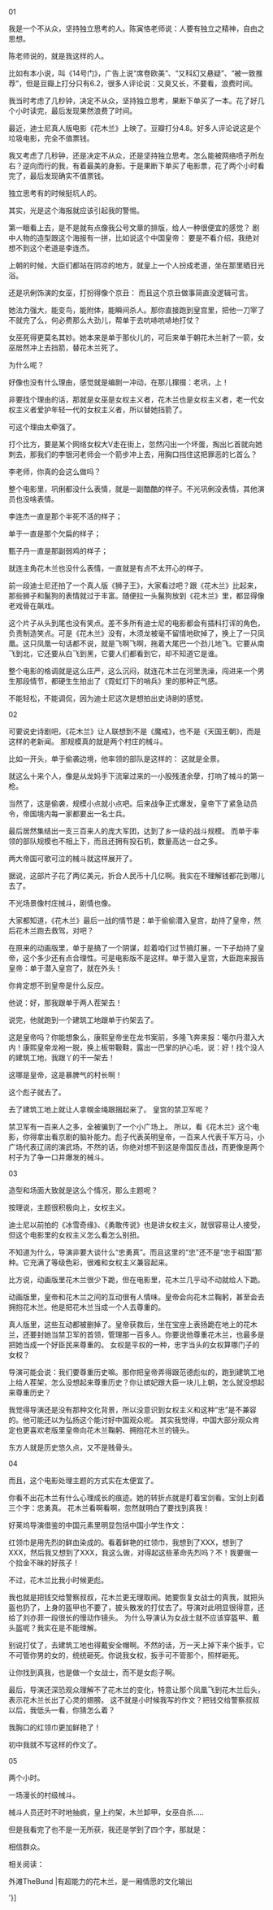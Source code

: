 01

我是一个不从众，坚持独立思考的人。陈寅恪老师说：人要有独立之精神，自由之思想。

陈老师说的，就是我这样的人。

比如有本小说，叫《14号门》，广告上说“席卷欧美”、“又科幻又悬疑”、“被一致推荐”，但是豆瓣上打分只有6.2，很多人评论说：又臭又长，不要看，浪费时间。

我当时考虑了几秒钟，决定不从众，坚持独立思考，果断下单买了一本。花了好几个小时读完，最后发现果然浪费了时间。

最近，迪士尼真人版电影《花木兰》上映了。豆瓣打分4.8。好多人评论说这是个垃圾电影，完全不值票钱。

我又考虑了几秒钟，还是决定不从众，还是坚持独立思考。怎么能被网络喷子所左右？逆向而行的我，有着最美的身影。于是果断下单买了电影票，花了两个小时看完了，最后发现确实不值票钱。

独立思考有的时候挺坑人的。

其实，光是这个海报就应该引起我的警惕。

第一眼看上去，是不是就有点像我公号文章的排版，给人一种很便宜的感觉？ 剧中人物的造型跟这个海报有一拼，比如说这个中国皇帝： 要是不看介绍，我绝对想不到这个老道是李连杰。

上朝的时候，大臣们都站在阴凉的地方，就皇上一个人扮成老道，坐在那里晒日光浴。

还是巩俐饰演的女巫，打扮得像个京丑： 而且这个京丑做事简直没逻辑可言。

她法力强大，能变鸟，能附体，能瞬间杀人。那你直接跑到皇宫里，把他一刀宰了不就完了么，何必费那么大劲儿，帮单于去吭哧吭哧地打仗？

女巫死得更莫名其妙。她本来是单于那伙儿的，可后来单于朝花木兰射了一箭，女巫居然冲上去挡箭，替花木兰死了。

为什么呢？

好像也没有什么理由，感觉就是编剧一冲动，在那儿撺掇：老巩，上！

非要找个理由的话，那就是女巫是女权主义者，花木兰也是女权主义者，老一代女权主义者爱护年轻一代的女权主义者，所以替她挡箭了。

可这个理由太牵强了。

打个比方，要是某个网络女权大V走在街上，忽然闪出一个坏蛋，掏出匕首就向她刺去，那我们的李银河老师会一个箭步冲上去，用胸口挡住这把罪恶的匕首么？

李老师，你真的会这么做吗？

整个电影里，巩俐都没什么表情，就是一副酷酷的样子。不光巩俐没表情，其他演员也没啥表情。

李连杰一直是那个半死不活的样子；

单于一直是那个欠扁的样子；

甄子丹一直是那副弱鸡的样子；

就连主角花木兰也没什么表情，一直就是有点不太开心的样子。

前一段迪士尼还拍了一个真人版《狮子王》，大家看过吧？跟《花木兰》比起来，那些狮子和鬣狗的表情就过于丰富。随便拉一头鬣狗放到《花木兰》里，都显得像老戏骨在飙戏。

这个片子从头到尾也没有笑点。差不多所有迪士尼的电影都会有插科打诨的角色，负责制造笑点。可是《花木兰》没有，木须龙被毫不留情地砍掉了，换上了一只凤凰。这只凤凰一句话都不说，就是飞啊飞啊，拖着大尾巴一个劲儿地飞。它要从南飞到北，它还要从白飞到黑，它要人们都看到它，却不知道它是谁。

整个电影的格调就是这么庄严，这么沉闷，就连花木兰在河里洗澡，闯进来一个男生那段情节，都硬生生拍出了《霓虹灯下的哨兵》里的那种正气感。

不能轻松，不能调侃，因为迪士尼这次是想拍出史诗剧的感觉。

02

可要说史诗剧吧，《花木兰》让人联想到不是《魔戒》，也不是《天国王朝》，而是这样的老新闻。 那规模真的就是两个村庄的械斗。

比如一开头，单于偷袭边境，他率领的部队是这样的： 这就是全景。

就这么十来个人，像是从龙妈手下流窜过来的一小股残渣余孽，打响了械斗的第一枪。

当然了，这是偷袭，规模小点就小点吧。后来战争正式爆发，皇帝下了紧急动员令，帝国境内每一家都要出一名士兵。

最后居然集结出一支三百来人的庞大军团，达到了乡一级的战斗规模。 而单于率领的部队规模也不相上下，而且还拥有投石机，数量高达一台之多。

两大帝国可歌可泣的械斗就这样展开了。

据说，这部片子花了两亿美元，折合人民币十几亿啊。我实在不理解钱都花到哪儿去了。

不光场景像村庄械斗，剧情也像。

大家都知道，《花木兰》最后一战的情节是：单于偷偷潜入皇宫，劫持了皇帝，然后花木兰跑去救驾，对吧？

在原来的动画版里，单于是搞了一个阴谋，趁着咱们过节搞灯展，一下子劫持了皇帝，这个多少还有点合理性。可是电影版不是这样。单于潜入皇宫，大臣跑来报告皇帝：单于潜入皇宫了，就在外头！

你肯定想不到皇帝是什么反应。

他说：好，那我跟单于两人茬架去！

说完，他就跑到一个建筑工地跟单于约架去了。

这是皇帝吗？你能想象么，康熙皇帝坐在龙书案前，多隆飞奔来报：噶尔丹潜入大内！康熙皇帝龙袍一脱，换上板带靸鞋，露出一巴掌的护心毛，说：好！找个没人的建筑工地，我跟丫的干一架去！

这哪是皇帝，这是暴脾气的村长啊！

这个彪子就去了。

去了建筑工地上就让人拿幌金绳跟捆起来了。 皇宫的禁卫军呢？

禁卫军有一百来人之多，全被骗到了一个小广场上。 所以，看《花木兰》这个电影，你得拿出看京剧的脑补能力。彪子代表英明皇帝，一百来人代表千军万马，小广场代表辽阔的演武场，不然的话，你绝对想不到这是帝国反击战，而更像是两个村子为了争一口井爆发的械斗。

03

造型和场面大致就是这么个情况，那么主题呢？

按理说，主题很积极向上，女权主义。

迪士尼以前拍的《冰雪奇缘》、《勇敢传说》也是讲女权主义，就很容易让人接受，但这个电影里的女权主义怎么看怎么别扭。

不知道为什么，导演非要大谈什么“忠勇真”。而且这里的“忠”还不是“忠于祖国”那种。它充满了等级色彩，很难和女权主义兼容起来。

比方说，动画版里花木兰很少下跪，但在电影里，花木兰几乎动不动就给人下跪。

动画版里，皇帝和花木兰之间的互动很有人情味。皇帝会向花木兰鞠躬，甚至会去拥抱花木兰。他是把花木兰当成一个人去尊重的。

真人版里，这些互动都被删掉了。皇帝获救后，坐在宝座上表扬跪在地上的花木兰，还要封她当禁卫军的首领，管理那一百多人。你要说他尊重花木兰，也最多是把她当成一个好臣民来尊重的。 女权是平权的一种，忠字当头的女权算哪门子的女权？

导演可能会说：我们要尊重历史嘛。那你把皇帝弄得跟范德彪似的，跑到建筑工地上给人茬架，怎么没想起来尊重历史？你让嫔妃跟大臣一块儿上朝，怎么就没想起来尊重历史？

我觉得导演还是没有那种文化背景，所以没意识到女权主义和这种“忠”是不兼容的。他可能还以为弘扬这个能讨好中国观众呢。 其实我觉得，中国大部分观众肯定也更喜欢老版里皇帝向花木兰鞠躬、拥抱花木兰的镜头。

东方人就是历史悠久点，又不是贱骨头。

04

而且，这个电影处理主题的方式实在太便宜了。

你看不出花木兰有什么心理成长的痕迹。她的转折点就是盯着宝剑看。宝剑上刻着三个字：忠勇真。 花木兰看啊看啊，忽然就明白了要找到真我！

好莱坞导演借鉴的中国元素里明显包括中国小学生作文：

红领巾是用先烈的鲜血染成的。看着鲜艳的红领巾，我想到了XXX，想到了XXX，然后我又想到了XXX，我这么做，对得起这些革命先烈吗？不！我要做一个拾金不昧的好孩子！

不过，花木兰比我小时候更彪。

我也就是把钱交给警察叔叔，花木兰更无理取闹。她要恢复女战士的真我，就把头盔也扔了，上身的盔甲也不要了，披头散发的打仗去了。导演对此明显很得意，还给了刘亦菲一段很长的慢动作镜头。 为什么导演认为女战士就不应该穿盔甲、戴头盔呢？我实在是不能理解。

别说打仗了，去建筑工地也得戴安全帽啊。不然的话，万一天上掉下来个扳手，它不可管你男的女的，统统砸死。你说我女权，扳手可不管那个，照样砸死。

让你找到真我，也是做一个女战士，而不是女彪子啊。

最后，导演还深恐观众理解不了花木兰的变化，特意让那个凤凰飞到花木兰后头，表示花木兰长出了心灵的翅膀。 这不就是小时候我写的作文？把钱交给警察叔叔以后，我低头一看，你猜怎么着？

我胸口的红领巾更加鲜艳了！

初中我就不写这样的作文了。

05

两个小时。

一场漫长的村级械斗。

械斗人员还时不时地抽疯，皇上约架，木兰卸甲，女巫自杀…..

但是我看完了也不是一无所获，我还是学到了四个字，那就是：

相信群众。

相关阅读：

外滩TheBund |有超能力的花木兰，是一厢情愿的文化输出

'}]